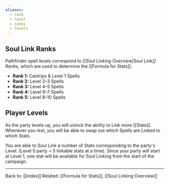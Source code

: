 ```yaml
---
aliases:
  - rank
  - level
  - ranks
  - levels
---
```

## Soul Link Ranks

Pathfinder spell levels correspond to *[[Soul Linking Overview|Soul Link]] Ranks,* which are used to determine the [[Formula for Stats]].

* **Rank 1:** Cantrips & Level 1 Spells
* **Rank 2:** Level 2–3 Spells
* **Rank 3:** Level 4–5 Spells
* **Rank 4:** Level 6–7 Spells
* **Rank 5:** Level 8–10 Spells

## Player Levels

As the party levels up, you will unlock the ability to Link more [[Stats]]. Whenever you rest, you will be able to swap out which Spells are Linked to which Stats.

You are able to Soul Link a number of Stats corresponding to the party's Level. (Level 5 party = 5 linkable stats at a time).
Since your party will start at Level 1, one stat will be available for Soul Linking from the start of the campaign.

---
Back to: [[index]]
Related: [[Formula for Stats]], [[Soul Linking Overview]]
